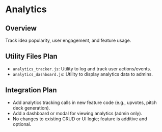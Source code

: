 # Analytics

## Overview
Track idea popularity, user engagement, and feature usage.

## Utility Files Plan
- `analytics_tracker.js`: Utility to log and track user actions/events.
- `analytics_dashboard.js`: Utility to display analytics data to admins.

## Integration Plan
- Add analytics tracking calls in new feature code (e.g., upvotes, pitch deck generation).
- Add a dashboard or modal for viewing analytics (admin only).
- No changes to existing CRUD or UI logic; feature is additive and optional.
